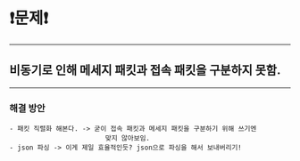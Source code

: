 ﻿# ❗문제❗
----

## 비동기로 인해 메세지 패킷과 접속 패킷을 구분하지 못함.
----

### 해결 방안
	- 패킷 직렬화 해본다. -> 굳이 접속 패킷과 메세지 패킷을 구분하기 위해 쓰기엔
							맞지 않아보임.
	- json 파싱 -> 이게 제일 효율적인듯? json으로 파싱을 해서 보내버리기!